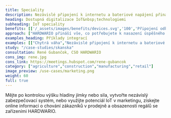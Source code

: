 ```yaml
---
title: Speciality
description: Nezávislé připojení k internetu a bateriové napájení přináší celou řadu nových možností a příležitostí k&nbsp;disrupci.
heading: Dostupná digitalizace IoT&nbsp;technologiemi
subheading: IoT speciality
benefits: [['/_assets/images/benefits/devices.svg','100','Připojení odkudkoliv','Rozvoj LPWAN sítí umožnil připojit zařízení k internetu odkudkoliv a&nbsp;komunikvat s nízkou spotřebou elektrické energie.'],['/_assets/images/benefits/batteries.svg','100','Dlouholetý provoz na baterie','LPWAN a skvělý power-management našich zařízení znamenají roky provozu na baterie.'],['/_assets/images/benefits/scalable.svg','100','Snadná integrace','Podporujeme celou řadu HW rozhraní, protokolů, naše API umožňuje data integrovat s libovolným systémem.']]
approach: ["HARDWARIO přináší vše, co potřebujete k nasazení úspěšného IoT projektu - od zařízení po cloudové prostředí a API.","Naše nabídka produktů a služeb zahrnuje IoT zařízení a senzory, jednoduše připojitelné odkukoliv k internetu prostřednictvím LPWAN sítí, konektivitu, cloudové prostředí pro správu zařízení a&nbsp;API pro integraci s dalšími systémy."]
examples_heading: Příklady integrací
examples: [["Chytrá váha","Nezávislé připojení k internetu a bateriové napájení. Data o množství a objemu produktů nebo marketingová data o chování zákazníků u regálu."],["Měření vzdálenosti","Ultrazvukové měření vzdálenosti pro zjištění výšky hladiny jímky, studny nebo množství materiálu v silu. "],["Zabezpečovací systémy","Detekce pohybu, manipulace, otevření dveří nebo úniku plynů ve spojení s bateriovým provozem a připojením k internetu přináší mnoho nových příležitostí."]]
study: "/case-studies/skanska"
consultation: René Gubančok, CSO HARDWARIO
cons_img: rene.jpg
cons_link: https://meetings.hubspot.com/rene-gubancok
category: ["agriculture","construction","manufacturing","retail"]
image_preview: /use-cases/marketing.png
weight: 60
full: true
---
```


Mějte po kontrolou výšku hladiny jímky nebo sila, vytvořte nezávislý zabezpečovací systém, nebo využijte potenciál IoT v marketingu, získejte online informaci o chování zákazníků v&nbsp;prodejně a&nbsp;obsazenosti regálů se zařízeními HARDWARIO.
